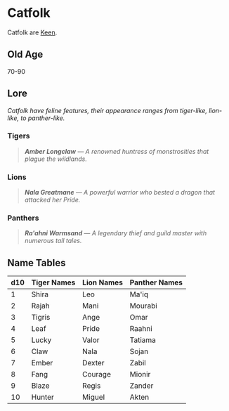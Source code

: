 # Catfolk

Catfolk are [Keen](../Mechanical/Keen.md).

## Old Age

70-90

## Lore

*Catfolk have feline features, their appearance ranges from tiger-like, lion-like, to panther-like.*

### Tigers

> ***Amber Longclaw*** — *A renowned huntress of monstrosities that plague the wildlands.*

### Lions

> ***Nala Greatmane*** — *A powerful warrior who bested a dragon that attacked her Pride.*

### Panthers

> ***Ra'ahni Warmsand*** — *A legendary thief and guild master with numerous tall tales.*

## Name Tables

| d10 | Tiger Names | Lion Names | Panther Names |
| --- | ----------- | ---------- | ------------- |
| 1   | Shira       | Leo        | Ma'iq         |
| 2   | Rajah       | Mani       | Mourabi       |
| 3   | Tigris      | Ange       | Omar          |
| 4   | Leaf        | Pride      | Raahni        |
| 5   | Lucky       | Valor      | Tatiama       |
| 6   | Claw        | Nala       | Sojan         |
| 7   | Ember       | Dexter     | Zabil         |
| 8   | Fang        | Courage    | Mionir        |
| 9   | Blaze       | Regis      | Zander        |
| 10  | Hunter      | Miguel     | Akten         |
